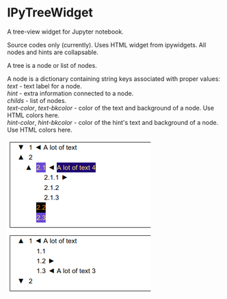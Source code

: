 # IPyTreeWidget
A tree-view widget for Jupyter notebook.

Source codes only (currently). Uses HTML widget from ipywidgets. All nodes and hints are collapsable.

A tree is a node or list of nodes.

A node is a dictionary containing string keys associated with proper values:<br>
*text* - text label for a node.<br>
*hint* - extra information connected to a node.<br>
*childs* - list of nodes.<br>
*text-color*, *text-bkcolor* - color of the text and background of a node. Use HTML colors here.<br>
*hint-color*, *hint-bkcolor* - color of the hint's text and background of a node. Use HTML colors here.<br>

<img src="example.png">
